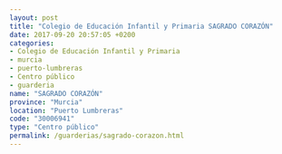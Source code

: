 ```yaml
---
layout: post
title: "Colegio de Educación Infantil y Primaria SAGRADO CORAZÓN"
date: 2017-09-20 20:57:05 +0200
categories:
- Colegio de Educación Infantil y Primaria
- murcia
- puerto-lumbreras
- Centro público
- guarderia
name: "SAGRADO CORAZÓN"
province: "Murcia"
location: "Puerto Lumbreras"
code: "30006941"
type: "Centro público"
permalink: /guarderias/sagrado-corazon.html
---
```

